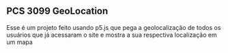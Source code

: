 ## PCS 3099 GeoLocation

Esse é um projeto feito usando p5.js que pega a geolocalização de todos os usuários que já acessaram o site e mostra a sua respectiva localização em um mapa
